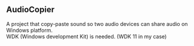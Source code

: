 ## AudioCopier
A project that copy-paste sound so two audio devices can share audio on Windows platform.  
WDK (Windows development Kit) is needed. (WDK 11 in my case)
